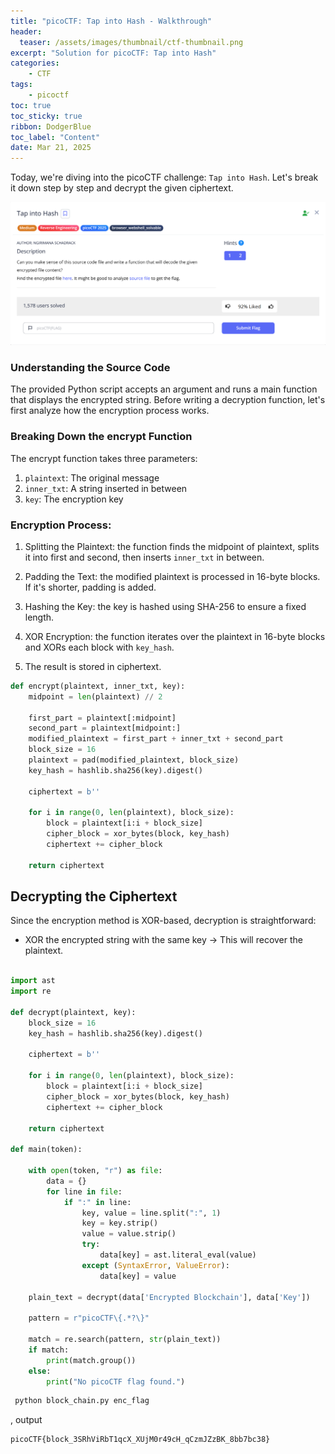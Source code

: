 ```yaml
---
title: "picoCTF: Tap into Hash - Walkthrough"
header:
  teaser: /assets/images/thumbnail/ctf-thumbnail.png
excerpt: "Solution for picoCTF: Tap into Hash"
categories:
    - CTF
tags:
    - picoctf
toc: true
toc_sticky: true
ribbon: DodgerBlue
toc_label: "Content"
date: Mar 21, 2025
---
```


Today, we're diving into the picoCTF challenge: `Tap into Hash`. Let's break it down step by step and decrypt the given ciphertext.

![alt text](/assets/images/posts/ctf/picoctf-tap-into-hash/ctf-image.png)


### Understanding the Source Code

The provided Python script accepts an argument and runs a main function that displays the encrypted string. Before writing a decryption function, let's first analyze how the encryption process works.


### Breaking Down the encrypt Function

The encrypt function takes three parameters:

1. `plaintext`: The original message
2. `inner_txt`: A string inserted in between
3. `key`: The encryption key

### Encryption Process:

  1. Splitting the Plaintext: the function finds the midpoint of plaintext, splits it into first and second, then inserts `inner_txt` in between.

  2. Padding the Text: the modified plaintext is processed in 16-byte blocks. If it's shorter, padding is added.

  3. Hashing the Key: the key is hashed using SHA-256 to ensure a fixed length.

  4. XOR Encryption: the function iterates over the plaintext in 16-byte blocks and XORs each block with `key_hash`.
  
  5. The result is stored in ciphertext.


```py
def encrypt(plaintext, inner_txt, key):
    midpoint = len(plaintext) // 2

    first_part = plaintext[:midpoint]
    second_part = plaintext[midpoint:]
    modified_plaintext = first_part + inner_txt + second_part
    block_size = 16
    plaintext = pad(modified_plaintext, block_size)
    key_hash = hashlib.sha256(key).digest()

    ciphertext = b''

    for i in range(0, len(plaintext), block_size):
        block = plaintext[i:i + block_size]
        cipher_block = xor_bytes(block, key_hash)
        ciphertext += cipher_block

    return ciphertext
```

## Decrypting the Ciphertext

Since the encryption method is XOR-based, decryption is straightforward:

- XOR the encrypted string with the same key → This will recover the plaintext.

```python

import ast
import re

def decrypt(plaintext, key):
    block_size = 16
    key_hash = hashlib.sha256(key).digest()

    ciphertext = b''

    for i in range(0, len(plaintext), block_size):
        block = plaintext[i:i + block_size]
        cipher_block = xor_bytes(block, key_hash)
        ciphertext += cipher_block

    return ciphertext
    
def main(token):

    with open(token, "r") as file:
        data = {}
        for line in file:
            if ":" in line:
                key, value = line.split(":", 1)
                key = key.strip()
                value = value.strip()
                try:
                    data[key] = ast.literal_eval(value)
                except (SyntaxError, ValueError):
                    data[key] = value

    plain_text = decrypt(data['Encrypted Blockchain'], data['Key'])

    pattern = r"picoCTF\{.*?\}"

    match = re.search(pattern, str(plain_text))
    if match:
        print(match.group())
    else:
        print("No picoCTF flag found.")
```

```bash
 python block_chain.py enc_flag
```

, output

```text
picoCTF{block_3SRhViRbT1qcX_XUjM0r49cH_qCzmJZzBK_8bb7bc38}
```